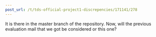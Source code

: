 ```yaml
---
post_url: /t/tds-official-project1-discrepencies/171141/278
---
```

It is there in the master branch of the repository. Now, will the previous evaluation mail that we got be considered or this one?